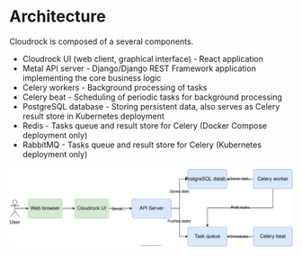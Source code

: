# Architecture

Cloudrock is composed of a several components.

- Cloudrock UI (web client, graphical interface) - React application
- Metal API server - Django/Django REST Framework application implementing the core business logic
- Celery workers - Background processing of tasks
- Celery beat - Scheduling of periodic tasks for background processing
- PostgreSQL database - Storing persistent data, also serves as Celery result store in Kubernetes deployment
- Redis - Tasks queue and result store for Celery (Docker Compose deployment only)
- RabbitMQ - Tasks queue and result store for Celery (Kubernetes deployment only)

![diagram](../assets/components.svg)

